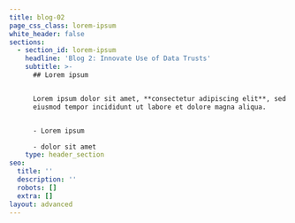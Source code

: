 ```yaml
---
title: blog-02
page_css_class: lorem-ipsum
white_header: false
sections:
  - section_id: lorem-ipsum
    headline: 'Blog 2: Innovate Use of Data Trusts'
    subtitle: >-
      ## Lorem ipsum


      Lorem ipsum dolor sit amet, **consectetur adipiscing elit**, sed do
      eiusmod tempor incididunt ut labore et dolore magna aliqua.


      - Lorem ipsum

      - dolor sit amet
    type: header_section
seo:
  title: ''
  description: ''
  robots: []
  extra: []
layout: advanced
---
```

